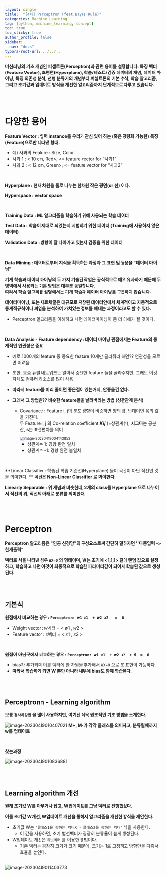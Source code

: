 ```yaml
---
layout: single
title:  "[4차] Perceptron (feat.Bayes Rule)"
categories: Machine_Learning
tag: [python, machine_learning, concept]
toc: true
toc_sticky: true
author_profile: false
sidebar:
  nav: "docs"
typora-root-url: ../../..
---
```




**머신러닝의 기초 개념인 퍼셉트론(Perceptron)과 관련 용어를 설명합니다. 특징 벡터(Feature Vector), 초평면(Hyperplane), 학습/테스트/검증 데이터의 개념, 데이터 마이닝, 특징 의존성 분석, 선형 분류기의 개념부터 퍼셉트론의 기본 수식, 학습 알고리즘, 그리고 초기값과 업데이트 방식을 개선한 알고리즘까지 단계적으로 다루고 있습니다.**

<br><br>

# 다양한 용어

**Feature Vector : 입력 instance를 우리가 관심 있어 하는 (혹은 정량화 가능한) 특징(Feature)으로만 나타낸 형태.**

* 예) 사과의 Feature : Size, Color
* 사과 1 : < 10 cm, Red>,  <= feature vector for “사과1”
* 사과 2 : < 12 cm, Green>,  <= feature vector for “사과2”

<br>

**Hyperplane : 현재 차원을 둘로 나누는 한차원 작은 평면(or 선) 이다.**

**Hyperspace : vector space**

<br>

**Training Data :  ML 알고리즘을 학습하기 위해 사용되는 학습 데이터**

**Test Data : 학습이 제대로 되었는지 시험하기 위한 데이터 (Training에 사용하지 않은 데이터)**

**Validation Data : 방향이 잘 나아가고 있는지 검증을 위한 데이터**

<br>

**Data Mining : 데이터로부터 지식을 획득하는 과정과 그 표현 및 응용을 "데이터 마이닝"**   

**기계 학습과 데이터 마이닝의 두 가지 기술된 작업은 공식적으로 매우 유사하기 때문에 두 영역에서 사용되는 기본 방법은 대부분 동일합니다.   
따라서 학습 알고리즘 설명에서는 기계 학습과 데이터 마이닝을 구분하지 않습니다.**

**데이터마이닝, 또는 자료채굴은 대규모로 저장된 데이터안에서 체계적이고 자동적으로 통계적규칙이나 짜임을 분석하여 가치있는 정보를 빼내는 과정이라고도 할 수 있다.**

* Perceptron 알고리즘을 이해하고 나면 데이터마이닝이 좀 더 이해가 될 것이다.

<br>

**Data Analysis - Feature dependency : 데이터 마이닝 관점에서는 Feature의 통계적인 연관성은 중요**

* 예로 1000개의 feature 중 중요한 feature 10개만 골라줘라 하면?? 연관성을 모르면 어려움

* 또한, 요즘 뉴럴 네트워크는 알아서 중요한 feature 들을 골라주지만, 그래도 이것 자체도 컴퓨터 리소스를 많이 사용

* **따라서 feature를 미리 줄이면 좋은점이 있는거지, 안좋을건 없다.**

* **그래서 그 방법은?? 비슷한 feature들을 날려버리는 방법 (상관관계 분석)**

  * Covariance : Feature i, j의 분포 경향이 비슷하면 양의 값, 반대이면 음의 값을 가진다.  
    두 Feature i, j 의 Co-relation coefficient 𝑲𝒊𝒋 (=상관계수), **시그마**는 공분산, **s**는 표준편차를 의미

    <img src="/images/2023-04-05 [4장] Perceptron (feat.Bayes Rule)/image-20230419004143853.png" alt="image-20230419004143853" style="zoom:80%;" /> 

    * 상관계수 1: 경향 완전 일치
    * 상관계수 -1: 경향 완전 불일치

<br>

**Linear Classifier : 학습된 학습 기준선(Hyperplane) 들이 곡선이 아닌 직선인 것을 의미한다.  **
**곡선은 Non-Linear Classifier 로 봐야한다.**

**Linearly Separable : 위 개념과 비슷한데, 2개의 class를 Hyperplane 으로 나누어서 직선의 위, 직선의 아래로 분류를 의미한다.**

<br><br>

# Perceptron

**Perceptron 알고리즘은 "인공 신경망"의 구성요소로써 간단히 말하자면 ''다중입력 -> 한개출력"**

**벡터로 식을 나타낸 경우 `WX=0` 의 형태이며, W는 초기에 <1,1,1> 같이 랜덤 값으로 설정하고, 학습하고 나면 이것이 최종적으로 학습한 파라미터값이 되어서 학습된 값으로 생성된다.**

<br><br>

## 기본식

**원점에서 비교하는 경우 : `Perceptron: 𝑤1 𝑥1  + 𝑤2 𝑥2   =  0`**

* Weight vector : 𝑤벡터  = <  𝑤1 , 𝑤2   > 
* Feature vector : 𝑥벡터  = <  𝑥1 , 𝑥2   >

<br>

**원점이 아닌곳에서 비교하는 경우 : `Perceptron: 𝑤1 𝑥1  + 𝑤2 𝑥2  + 𝜃  =  0 `**

* bias가 추가되며 이를 벡터에 한 차원을 추가해서 `WX=0` 으로 또 표현이 가능하다.
* **따라서 학습하게 되면 W 뿐만 아니라 내부에 bias도 함께 학습된다.**

<br><br>

## Perceptronn - Learning algorithm

**보통 `경사하강법` 을 많이 사용하지만, 여기선 더욱 원초적인 기초 방법을 소개한다.**

<img src="/images/2023-04-05 [4장] Perceptron (feat.Bayes Rule)/image-20230419010407021.png" alt="image-20230419010407021"  />  **M+, M-가 각각 클래스를 의미하고, 분류될때까지 w를 업데이트**

<br>

**찾는과정**

<img src="/images/2023-04-05 [4장] Perceptron (feat.Bayes Rule)/image-20230419010836881.png" alt="image-20230419010836881"  />

<br><br>

## Learning algorithm 개선

**원래 초기값 W를 아무거나 잡고, W업데이트를 그냥 벡터로 진행했었다.**

**이를 초기값 W개선, W업데이트 개선을 통해서 알고리즘을 개선한 방식을 제안한다.**

* 초기값 W는 `"클래스1을 향하는 벡터X - 클래스2를 향하는 벡터"` 식을 사용한다.
  * 이 값을 사용하면, 초기 법선벡터가 굉장히 분류율이 높게 생성된다.
* W업데이트 개선은 `유닛벡터` 를 이용한 방법이다.
  * 기존 벡터는 굉장히 크기가 크기 때문에, 크기는 1로 고정하고 방향만을 다뤄서 효율을 높인다.

<br>

<img src="/images/2023-04-05 [4장] Perceptron (feat.Bayes Rule)/image-20230419011403773.png" alt="image-20230419011403773"  />

